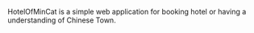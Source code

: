 HotelOfMinCat is a simple web application for booking hotel or having a understanding of Chinese Town.  
